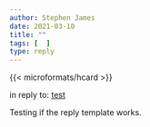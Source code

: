 ```yaml
---
author: Stephen James
date: 2021-03-10
title: ""
tags: [  ]
type: reply
---
```

<div class="h-entry">	
   {{< microformats/hcard >}}
<p>in reply to: <a class="u-in-reply-to" href="test">test</a></p>
<p class="e-content">Testing if the reply template works.<p>
 	  <time class="dt-published" datetime="2021-03-10T13:18:42"></time>
	</a>
</p>
</div>
